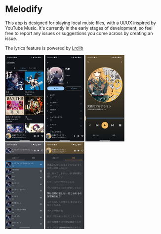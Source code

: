 # Melodify
This app is designed for playing local music files, with a UI/UX inspired by YouTube Music. 
It's currently in the early stages of development, so feel free to report any issues or suggestions you come across by creating an issue.

The lyrics feature is powered by [Lrclib](https://github.com/tranxuanthang/lrclib) 

<p float="left">
  <img src="screenshot/albums.png" width="25%" />
  <img src="screenshot/play_list.png" width="25%" />
  <img src="screenshot/player.png" width="25%" />
  <img src="screenshot/queue.png" width="25%" />
  <img src="screenshot/lyrics.png" width="25%" />
</p>
